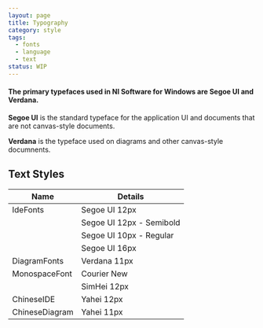 ```yaml
---
layout: page
title: Typography
category: style
tags:
  - fonts
  - language
  - text
status: WIP
---
```


#### The primary typefaces used in NI Software for Windows are Segoe UI and Verdana.

**Segoe UI** is the standard typeface for the application UI and documents that are not canvas-style documents.

**Verdana** is the typeface used on diagrams and other canvas-style documnents.

## Text Styles
 
| Name           | Details                   |
| -------------- | ------------------------- | 
| IdeFonts       | Segoe UI 12px             | 
|                | Segoe UI 12px - Semibold  | 
|                | Segoe UI 10px - Regular   | 
|                | Segoe UI 16px             | 
| DiagramFonts   | Verdana 11px              | 
| MonospaceFont  | Courier New               |
|                | SimHei 12px               |                                                                                          
| ChineseIDE     | Yahei 12px                |
| ChineseDiagram | Yahei 11px                | 

  

  


